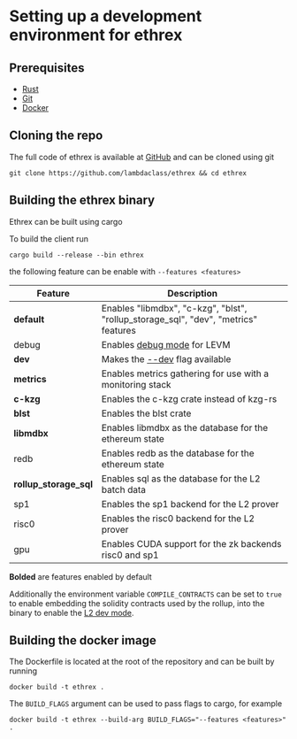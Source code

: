 # Setting up a development environment for ethrex

## Prerequisites

- [Rust](https://www.rust-lang.org/tools/install)
- [Git](https://git-scm.com/downloads)
- [Docker](https://www.docker.com/get-started/)

## Cloning the repo

The full code of ethrex is available at [GitHub](https://github.com/lambdaclass/ethrex) and can be cloned using git

```
git clone https://github.com/lambdaclass/ethrex && cd ethrex
```

## Building the ethrex binary

Ethrex can be built using cargo

To build the client run
```
cargo build --release --bin ethrex
```

the following feature can be enable with `--features <features>`

|Feature|Description|
|-------|-----------|
|**default**|Enables "libmdbx", "c-kzg", "blst", "rollup_storage_sql", "dev", "metrics" features|
|debug|Enables [debug mode](../vm/levm/debug.md) for LEVM|
|**dev**|Makes the [--dev](./l1/dev-mode.md) flag available|
|**metrics**|Enables metrics gathering for use with a monitoring stack|
|**c-kzg**|Enables the c-kzg crate instead of kzg-rs|
|**blst**|Enables the blst crate|
|**libmdbx**|Enables libmdbx as the database for the ethereum state|
|redb|Enables redb as the database for the ethereum state|
|**rollup_storage_sql**|Enables sql as the database for the L2 batch data|
|sp1|Enables the sp1 backend for the L2 prover|
|risc0|Enables the risc0 backend for the L2 prover|
|gpu|Enables CUDA support for the zk backends risc0 and sp1|

**Bolded** are features enabled by default

Additionally the environment variable `COMPILE_CONTRACTS` can be set to `true` to enable embedding the solidity contracts used by the rollup, into the binary to enable the [L2 dev mode](../developers/l2/dev-mode.md).

## Building the docker image

The Dockerfile is located at the root of the repository and can be built by running

```
docker build -t ethrex .
```

The `BUILD_FLAGS` argument can be used to pass flags to cargo, for example

```
docker build -t ethrex --build-arg BUILD_FLAGS="--features <features>" .
```

